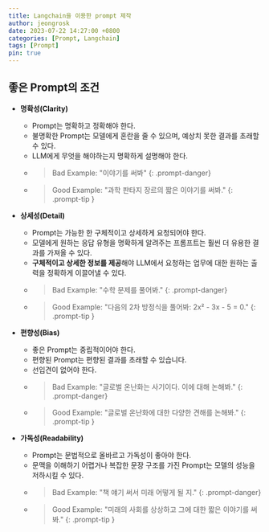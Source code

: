 ```yaml
---
title: Langchain을 이용한 prompt 제작
author: jeongrosk
date: 2023-07-22 14:27:00 +0800
categories: [Prompt, Langchain]
tags: [Prompt]
pin: true
---
```



## 좋은 Prompt의 조건
- **명확성(Clarity)**
    - Prompt는 명확하고 정확해야 한다. 
    - 불명확한 Prompt는 모델에게 혼란을 줄 수 있으며, 예상치 못한 결과를 초래할 수 있다.
    - LLM에게 무엇을 해야하는지 명확하게 설명해야 한다.
    - > Bad Example: "이야기를 써봐"
        {: .prompt-danger}
    - > Good Example: "과학 판타지 장르의 짧은 이야기를 써봐."
        {: .prompt-tip }

- **상세성(Detail)**
    - Prompt는 가능한 한 구체적이고 상세하게 요청되어야 한다. 
    - 모델에게 원하는 응답 유형을 명확하게 알려주는 프롬프트는 훨씬 더 유용한 결과를 가져올 수 있다.
    - **구체적이고 상세한 정보를 제공**해야 LLM에서 요청하는 업무에 대한 원하는 출력을 정확하게 이끌어낼 수 있다.
    - > Bad Example: "수학 문제를 풀어봐."
        {: .prompt-danger}
    - > Good Example: "다음의 2차 방정식을 풀어봐: 2x² - 3x - 5 = 0."
        {: .prompt-tip }

- **편향성(Bias)**
    - 좋은 Prompt는 중립적이어야 한다. 
    - 편향된 Prompt는 편향된 결과를 초래할 수 있습니다.
    - 선입견이 없어야 한다.
    - > Bad Example: "글로벌 온난화는 사기이다. 이에 대해 논해봐."
        {: .prompt-danger}
    - > Good Example: "글로벌 온난화에 대한 다양한 견해를 논해봐."
        {: .prompt-tip }

- **가독성(Readability)**
    - Prompt는 문법적으로 올바르고 가독성이 좋아야 한다. 
    - 문맥을 이해하기 어렵거나 복잡한 문장 구조를 가진 Prompt는 모델의 성능을 저하시킬 수 있다.
    - > Bad Example: "책 얘기 써서 미래 어떻게 될 지."
        {: .prompt-danger}
    - > Good Example: "미래의 사회를 상상하고 그에 대한 짧은 이야기를 써봐."
        {: .prompt-tip }

